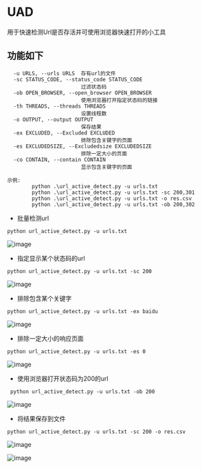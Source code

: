 # UAD
  用于快速检测Url是否存活并可使用浏览器快速打开的小工具
## 功能如下
```
  -u URLS, --urls URLS  存有url的文件
  -sc STATUS_CODE, --status_code STATUS_CODE
                        过滤状态码
  -ob OPEN_BROWSER, --open_browser OPEN_BROWSER
                        使用浏览器打开指定状态码的链接
  -th THREADS, --threads THREADS
                        设置线程数
  -o OUTPUT, --output OUTPUT
                        保存结果
  -ex EXCLUDED, --Excluded EXCLUDED
                        排除包含关键字的页面
  -es EXCLUDEDSIZE, --Excludedsize EXCLUDEDSIZE
                        排除一定大小的页面
  -co CONTAIN, --contain CONTAIN
                        显示包含关键字的页面

示例:
        python .\url_active_detect.py -u urls.txt
        python .\url_active_detect.py -u urls.txt -sc 200,301
        python .\url_active_detect.py -u urls.txt -o res.csv
        python .\url_active_detect.py -u urls.txt -ob 200,302
```
- 批量检测url
```
python url_active_detect.py -u urls.txt  
```
![image](https://github.com/muyugit/UAD/assets/108386999/25d19a9d-3847-49ce-8e4c-803de4a3b61c)

- 指定显示某个状态码的url
```
python url_active_detect.py -u urls.txt -sc 200
```
![image](https://github.com/muyugit/UAD/assets/108386999/804e0f34-4c48-4b87-989b-a454a81f9c82)

- 排除包含某个关键字
```
python url_active_detect.py -u urls.txt -ex baidu
```
![image](https://github.com/muyugit/UAD/assets/108386999/686bbd83-bca1-4f92-8969-6b9f12358326)
- 排除一定大小的响应页面
```
python url_active_detect.py -u urls.txt -es 0
```
![image](https://github.com/muyugit/UAD/assets/108386999/bfb70c2e-2c88-441d-aaba-8f6ecf512528)
- 使用浏览器打开状态码为200的url

```
 python url_active_detect.py -u urls.txt -ob 200
```
![image](https://github.com/muyugit/UAD/assets/108386999/b94e152c-494c-43e5-9acd-b5aaf796c3d7)

- 将结果保存到文件
```
python url_active_detect.py -u urls.txt -sc 200 -o res.csv
```
![image](https://github.com/muyugit/UAD/assets/108386999/e3e65219-498d-4718-8085-bad3ab2a1db1)

![image](https://github.com/muyugit/UAD/assets/108386999/ed75dcf0-6fee-4edb-b5ff-ebd11ea42f5a)

